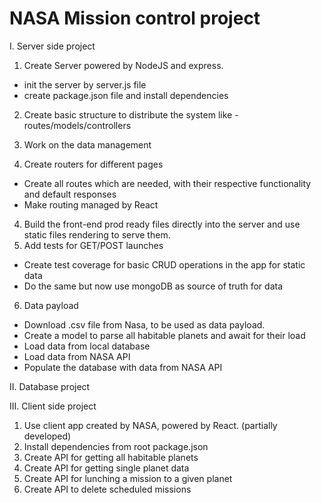 # NASA Mission control project 

I. Server side project
1. Create Server powered by NodeJS and express.
 - init the server by server.js file
 - create package.json file and install dependencies
2. Create basic structure to distribute the system like - routes/models/controllers
3. Work on the data management 

4. Create routers for different pages
  - Create all routes which are needed, with their respective functionality and default responses
  - Make routing managed by React
4. Build the front-end prod ready files directly into the server and use static files rendering to serve them.
5. Add tests for GET/POST launches
  - Create test coverage for basic CRUD operations in the app for static data
  - Do the same but now use mongoDB as source of truth for data
6. Data payload
  - Download .csv file from Nasa, to be used as data payload.
  - Create a model to parse all habitable planets and await for their load
  - Load data from local database
  - Load data from NASA API
  - Populate the database with data from NASA API

II. Database project

III. Client side project
1. Use client app created by NASA, powered by React. (partially developed)
2. Install dependencies from root package.json
3. Create API for getting all habitable planets
4. Create API for getting single planet data
5. Create API for lunching a mission to a given planet
6. Create API to delete scheduled missions